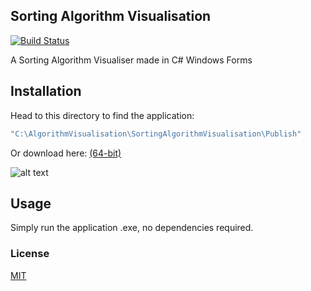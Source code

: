## Sorting Algorithm Visualisation

[![Build Status](https://scrutinizer-ci.com/g/pH7Software/pH7-Social-Dating-CMS/badges/build.png?b=master)](https://scrutinizer-ci.com/g/pH7Software/pH7-Social-Dating-CMS/build-status/master)

A Sorting Algorithm Visualiser made in C# Windows Forms

## Installation
Head to this directory to find the application: 
```bash
"C:\AlgorithmVisualisation\SortingAlgorithmVisualisation\Publish"
```
Or download here:
[(64-bit)](https://github.com/nathanjukes/Sorting-Algorithm-Visualisation/raw/master/SortingAlgorithmVisualisation/bin/ApplicationDownload.zip)

![alt text](https://github.com/nathanjukes/Sorting-Algorithm-Visualisation/blob/master/Assets/DisplayPicture.JPG)


## Usage

Simply run the application .exe, no dependencies required.


### License
[MIT](https://github.com/nathanjukes/Sorting-Algorithm-Visualisation/blob/master/LICENSE.md)
